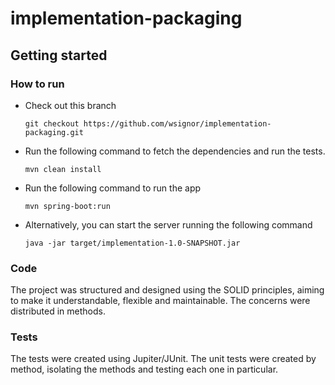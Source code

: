 # implementation-packaging

## Getting started
### How to run

 - Check out this branch 
 
	`git checkout https://github.com/wsignor/implementation-packaging.git`

 - Run the following command to fetch the dependencies and run the tests.    

	`mvn clean install`

 - Run the following command to run the app

	`mvn spring-boot:run`


- Alternatively, you can start the server running the following command
 
	`java -jar target/implementation-1.0-SNAPSHOT.jar`



### Code
The project was structured and designed using the SOLID principles, aiming to make it understandable, flexible and maintainable. The concerns were distributed in methods.



### Tests
The tests were created using Jupiter/JUnit. The unit tests were created by method, isolating the methods and testing each one in particular.
